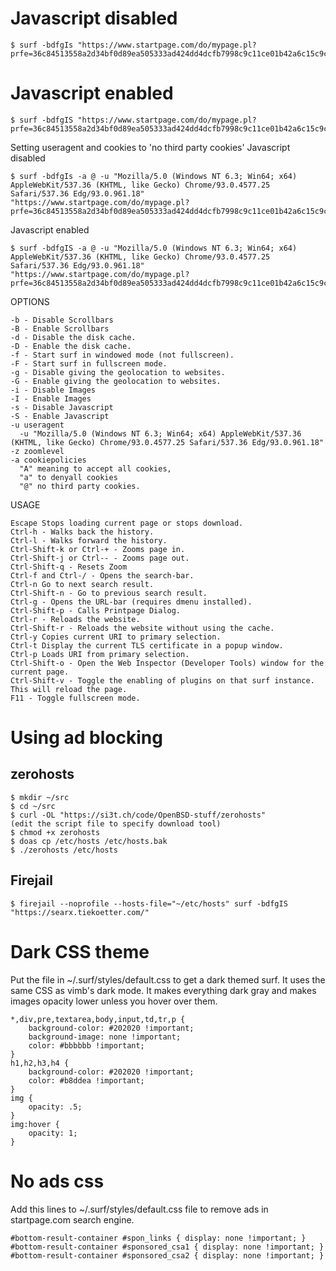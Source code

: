 # Javascript disabled
```
$ surf -bdfgIs "https://www.startpage.com/do/mypage.pl?prfe=36c84513558a2d34bf0d89ea505333ad424dd4dcfb7998c9c11ce01b42a6c15c9ce16507e8cd9d81984abfd0db70840b"
```
# Javascript enabled
```
$ surf -bdfgIS "https://www.startpage.com/do/mypage.pl?prfe=36c84513558a2d34bf0d89ea505333ad424dd4dcfb7998c9c11ce01b42a6c15c9ce16507e8cd9d81984abfd0db70840b"
```

Setting useragent and cookies to 'no third party cookies'
Javascript disabled
```
$ surf -bdfgIs -a @ -u "Mozilla/5.0 (Windows NT 6.3; Win64; x64) AppleWebKit/537.36 (KHTML, like Gecko) Chrome/93.0.4577.25 Safari/537.36 Edg/93.0.961.18" "https://www.startpage.com/do/mypage.pl?prfe=36c84513558a2d34bf0d89ea505333ad424dd4dcfb7998c9c11ce01b42a6c15c9ce16507e8cd9d81984abfd0db70840b"
```
Javascript enabled
```
$ surf -bdfgIS -a @ -u "Mozilla/5.0 (Windows NT 6.3; Win64; x64) AppleWebKit/537.36 (KHTML, like Gecko) Chrome/93.0.4577.25 Safari/537.36 Edg/93.0.961.18" "https://www.startpage.com/do/mypage.pl?prfe=36c84513558a2d34bf0d89ea505333ad424dd4dcfb7998c9c11ce01b42a6c15c9ce16507e8cd9d81984abfd0db70840b"
```

OPTIONS
```
-b - Disable Scrollbars
-B - Enable Scrollbars
-d - Disable the disk cache.
-D - Enable the disk cache.
-f - Start surf in windowed mode (not fullscreen).
-F - Start surf in fullscreen mode.
-g - Disable giving the geolocation to websites.
-G - Enable giving the geolocation to websites.
-i - Disable Images
-I - Enable Images
-s - Disable Javascript
-S - Enable Javascript
-u useragent
  -u "Mozilla/5.0 (Windows NT 6.3; Win64; x64) AppleWebKit/537.36 (KHTML, like Gecko) Chrome/93.0.4577.25 Safari/537.36 Edg/93.0.961.18"
-z zoomlevel
-a cookiepolicies
  "A" meaning to accept all cookies, 
  "a" to denyall cookies
  "@" no third party cookies.
```

USAGE
```
Escape Stops loading current page or stops download.
Ctrl-h - Walks back the history.
Ctrl-l - Walks forward the history.
Ctrl-Shift-k or Ctrl-+ - Zooms page in.
Ctrl-Shift-j or Ctrl-- - Zooms page out.
Ctrl-Shift-q - Resets Zoom
Ctrl-f and Ctrl-/ - Opens the search-bar.
Ctrl-n Go to next search result.
Ctrl-Shift-n - Go to previous search result.
Ctrl-g - Opens the URL-bar (requires dmenu installed).
Ctrl-Shift-p - Calls Printpage Dialog.
Ctrl-r - Reloads the website.
Ctrl-Shift-r - Reloads the website without using the cache.
Ctrl-y Copies current URI to primary selection.
Ctrl-t Display the current TLS certificate in a popup window.
Ctrl-p Loads URI from primary selection.
Ctrl-Shift-o - Open the Web Inspector (Developer Tools) window for the current page.
Ctrl-Shift-v - Toggle the enabling of plugins on that surf instance. This will reload the page.
F11 - Toggle fullscreen mode.
```

# Using ad blocking
## zerohosts
```
$ mkdir ~/src
$ cd ~/src
$ curl -OL "https://si3t.ch/code/OpenBSD-stuff/zerohosts"
(edit the script file to specify download tool)
$ chmod +x zerohosts
$ doas cp /etc/hosts /etc/hosts.bak
$ ./zerohosts /etc/hosts
```
## Firejail
```
$ firejail --noprofile --hosts-file="~/etc/hosts" surf -bdfgIS "https://searx.tiekoetter.com/"
```

# Dark CSS theme
Put the file in ~/.surf/styles/default.css to get a dark themed surf. It uses the same CSS as vimb's dark mode.
It makes everything dark gray and makes images opacity lower unless you hover over them.
```
*,div,pre,textarea,body,input,td,tr,p {
    background-color: #202020 !important;
    background-image: none !important;
    color: #bbbbbb !important;
}
h1,h2,h3,h4 {
    background-color: #202020 !important;
    color: #b8ddea !important;
}
img {
    opacity: .5;
}
img:hover {
    opacity: 1;
}
```

# No ads css
Add this lines to ~/.surf/styles/default.css file to remove ads in startpage.com search engine.
```
#bottom-result-container #spon_links { display: none !important; }
#bottom-result-container #sponsored_csa1 { display: none !important; }
#bottom-result-container #sponsored_csa2 { display: none !important; }
```
